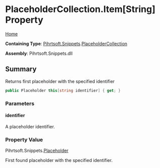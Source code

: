 # PlaceholderCollection\.Item\[String\] Property

[Home](../../../../README.md)

**Containing Type**: [Pihrtsoft.Snippets](../../README.md)\.[PlaceholderCollection](../README.md)

**Assembly**: Pihrtsoft\.Snippets\.dll

## Summary

Returns first placeholder with the specified identifier

```csharp
public Placeholder this[string identifier] { get; }
```

### Parameters

#### identifier

A placeholder identifier\.

### Property Value

Pihrtsoft\.Snippets\.[Placeholder](../../Placeholder/README.md)

First found placeholder with the specified identifier\.